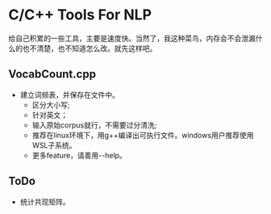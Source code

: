 # C/C++ Tools For NLP
给自己积累的一些工具，主要是速度快。当然了，我这种菜鸟，内存会不会泄漏什么的也不清楚，也不知道怎么改。就先这样吧。
## VocabCount.cpp
+ 建立词频表，并保存在文件中。
  + 区分大小写;
  + 针对英文；
  + 输入原始corpus就行，不需要过分清洗;
  + 推荐在linux环境下，用g++编译出可执行文件。windows用户推荐使用WSL子系统。
  + 更多feature，请善用--help。
## ToDo
+ 统计共现矩阵。
